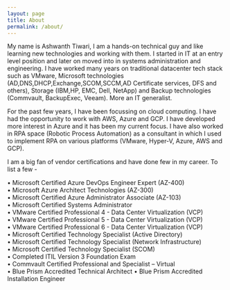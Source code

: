 ```yaml
---
layout: page
title: About
permalink: /about/
---
```


My name is Ashwanth Tiwari, I am a hands-on technical guy and like learning new technologies and working with them.
I started in IT at an entry level position and later on moved into in systems administration and engineering.
I have worked many years on traditional datacenter tech stack such as VMware, Microsoft technologies (AD,DNS,DHCP,Exchange,SCOM,SCCM,AD Certificate services, DFS and others), Storage (IBM,HP, EMC, Dell, NetApp) and Backup technologies (Commvault, BackupExec, Veeam). More an IT generalist.

For the past few years, I have been focussing on cloud computing. I have had the opportunity to work with AWS, Azure and GCP. I have developed more interest in Azure and it has been my current focus. I have also worked in RPA space (Robotic Process Automation) as a consultant in which I used to implement RPA on various platforms (VMware, Hyper-V, Azure, AWS and GCP).

I am a big fan of vendor certifications and have done few in my career. To list a few -

• Microsoft Certified Azure DevOps Engineer Expert (AZ-400) \
• Microsoft Azure Architect Technologies (AZ-300) \
• Microsoft Certified Azure Administrator Associate (AZ-103) \
• Microsoft Certified Systems Administrator \
• VMware Certified Professional 4 - Data Center Virtualization (VCP) \
• VMware Certified Professional 5 - Data Center Virtualization (VCP) \
• VMware Certified Professional 6 - Data Center Virtualization (VCP) \
• Microsoft Certified Technology Specialist (Active Directory) \
• Microsoft Certified Technology Specialist (Network Infrastructure) \
• Microsoft Certified Technology Specialist (SCOM) \
• Completed ITIL Version 3 Foundation Exam \
• Commvault Certified Professional and Specialist – Virtual \
• Blue Prism Accredited Technical Architect
• Blue Prism Accredited Installation Engineer






